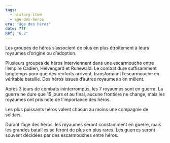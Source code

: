 ```yaml
---
tags:
  - history-item
  - age-des-heros
era: "âge des héros"
date: ???
Ref: "6.2"
---
```


Les groupes de héros s’associent de plus en plus étroitement à leurs royaumes d’origine ou d’adoption. 

Plusieurs groupes de héros interviennent dans une escarmouche entre l’empire Cadien, Helvengard et Runewald. Le combat dure suffisamment longtemps pour que des renforts arrivent, transformant l’escarmouche en véritable bataille. Des héros issues d’autres royaumes s’en mêlent. 

Après 3 jours de combats ininterrompus, les 7 royaumes sont en guerre. La guerre ne dure que 15 jours et au final, aucune frontière ne change, mais les royaumes ont pris note de l’importance des héros. 

Les plus puissants héros valent chacun au moins une compagnie de soldats.

Durant l’âge des héros, les royaumes seront constamment en guerre, mais les grandes batailles se feront de plus en plus rares. Les guerres seront souvent décidées par des escarmouches entre héros.
